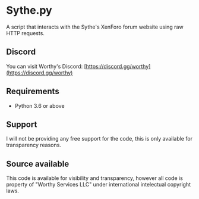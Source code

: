 # Sythe.py
A script that interacts with the Sythe's XenForo forum website using raw HTTP requests.

## Discord
You can visit Worthy's Discord: [https://discord.gg/worthy](https://discord.gg/worthy)

## Requirements
- Python 3.6 or above

## Support
I will not be providing any free support for the code, this is only available for transparency reasons.

## Source available
This code is available for visibility and transparency, however all code is property of "Worthy Services LLC" under international intelectual copyright laws.
